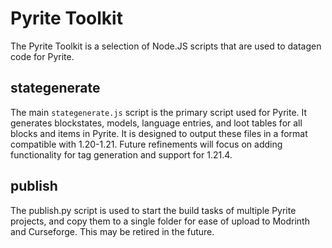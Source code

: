 # Pyrite Toolkit
The Pyrite Toolkit is a selection of Node.JS scripts that are used to datagen code for Pyrite.

## stategenerate
The main `stategenerate.js` script is the primary script used for Pyrite. It generates blockstates, models, language entries, and loot tables for all blocks and items in Pyrite. It is designed to output these files in a format compatible with 1.20-1.21. Future refinements will focus on adding functionality for tag generation and support for 1.21.4.

## publish

The publish.py script is used to start the build tasks of multiple Pyrite projects, and copy them to a single folder for ease of upload to Modrinth and Curseforge. This may be retired in the future.
